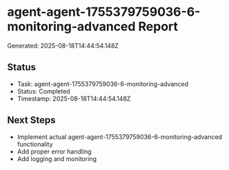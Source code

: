 # agent-agent-1755379759036-6-monitoring-advanced Report

Generated: 2025-08-18T14:44:54.148Z

## Status
- Task: agent-agent-1755379759036-6-monitoring-advanced
- Status: Completed
- Timestamp: 2025-08-18T14:44:54.148Z

## Next Steps
- Implement actual agent-agent-1755379759036-6-monitoring-advanced functionality
- Add proper error handling
- Add logging and monitoring
